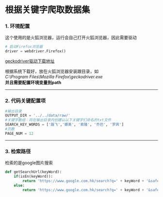 # 根据关键字爬取数据集

### 1. 环境配置
这个使用的是火狐浏览器，运行会自己打开火狐浏览器，因此需要驱动
```python
# 启动Firefox浏览器  
driver = webdriver.Firefox()
```
[geckodriver驱动下载地址](https://github.com/mozilla/geckodriver/releases)    

根据系统下载好，放在火狐浏览器安装跟目录，如  
*C:\Program Files\Mozilla Firefox\geckodriver.exe*  
**并且需要配置环境变量到path**
<hr>

### 2. 代码关键配置项
```python
#输出目录
OUTPUT_DIR = '../../data/raw/'
#关键字数组：将在输出目录内创建以以下关键字们命名的txt文件
SEARCH_KEY_WORDS = ['路飞','娜美', '索隆', '乔巴', '罗宾']
#页数
PAGE_NUM = 12
```
<hr>

### 3. 检索路径
检索的是google图片搜索
```python
def getSearchUrl(keyWord):
    if(isEn(keyWord)):
        return 'https://www.google.com.hk/search?q=' + keyWord + '&safe=strict&source=lnms&tbm=isch'
    else:
        return 'https://www.google.com.hk/search?q=' + keyWord + '&safe=strict&hl=zh-CN&source=lnms&tbm=isch'
```
